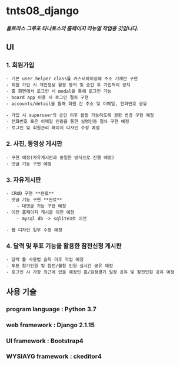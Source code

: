 # tnts08_django

##### 울트라스 그루포 타나토스의 홈페이지 리뉴얼 작업용 깃입니다. 

## UI 

### 1. 회원가입
    - 기본 user helper class를 커스터마이징해 주소 기재란 구현
    - 회원 가입 시 개인정보 활용 동의 및 승인 후 가입처리 공지
    - 홈 화면에서 로그인 시 modal을 통해 로그인 가능
    - board app 이용 시 로그인 절차 구현
    - accounts/detail을 통해 회원 간 주소 및 이메일, 전화번호 공유
    
    - 가입 시 superuser의 승인 이후 활동 가능하도록 권한 변경 구현 예정
    - 전화번호 혹은 이메일 인증을 통한 실명인증 절차 구현 예정
    - 로그인 및 회원관리 페이지 디자인 수정 예정

### 2. 사진, 동영상 게시판
    - 구현 예정(자유게시판과 동일한 방식으로 진행 예정)
    - 댓글 기능 구현 예정

### 3. 자유게시판
    - CRUD 구현 **완료**
    - 댓글 기능 구현 **완료**
        - 대댓글 기능 구현 예정
    - 이전 홈페이지 게시글 이전 예정
        - mysql db -> sqlite3로 이전
    
    - 웹 디자인 일부 수정 예정

### 4. 달력 및 투표 기능을 활용한 참전신청 게시판
    - 달력 툴 사용법 습득 이후 작업 예정
    - 투표 참가인원 및 참전/불참 인원 실시간 공유 예정
    - 로그인 시 가장 최근에 있을 예정인 홈/원정경기 일정 공유 및 참전인원 공유 예정

## 사용 기슬

### program language : Python 3.7
### web framework : Django 2.1.15
### UI framework : Bootstrap4
### WYSIAYG framework : ckeditor4
